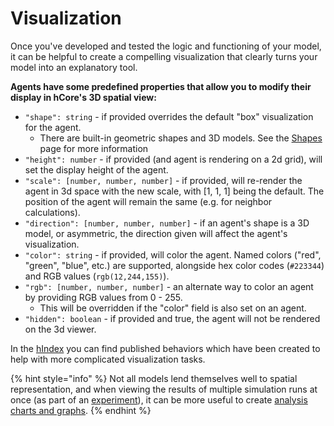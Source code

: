 # Visualization

Once you've developed and tested the logic and functioning of your model, it can be helpful to create a compelling visualization that clearly turns your model into an explanatory tool.

**Agents have some predefined properties that allow you to modify their display in hCore's 3D spatial view:**

* `"shape": string` - if provided overrides the default "box" visualization for the agent.
  * There are built-in geometric shapes and 3D models. See the [Shapes ](shapes.md)page for more information
* `"height": number` - if provided \(and agent is rendering on a 2d grid\), will set the display height of the agent.
* `"scale": [number, number, number]` - if provided, will re-render the agent in 3d space with the new scale, with \[1, 1, 1\] being the default. The position of the agent will remain the same \(e.g. for neighbor calculations\).
* `"direction": [number, number, number]` - if an agent's shape is a 3D model, or asymmetric, the direction given will affect the agent's visualization.
* `"color": string` - if provided, will color the agent. Named colors \("red", "green", "blue", etc.\) are supported, alongside hex color codes \(`#223344`\) and RGB values \(`rgb(12,244,155)`\).
* `"rgb": [number, number, number]` - an alternate way to color an agent by providing RGB values from 0 - 255.
  * This will be overridden if the "color" field is also set on an agent.
* `"hidden": boolean` - if provided and true, the agent will not be rendered on the 3d viewer.

In the [hIndex](https://hash.ai/search?query=display&sort=relevance&page=1) you can find published behaviors which have been created to help with more complicated visualization tasks.

{% hint style="info" %}
Not all models lend themselves well to spatial representation, and when viewing the results of multiple simulation runs at once \(as part of an [experiment](../../experiments/)\), it can be more useful to create [analysis charts and graphs](../../analysis.md).
{% endhint %}

